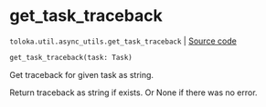 # get_task_traceback
`toloka.util.async_utils.get_task_traceback` | [Source code](https://github.com/Toloka/toloka-kit/blob/v1.1.1/src/util/async_utils.py#L179)

```python
get_task_traceback(task: Task)
```

Get traceback for given task as string.


Return traceback as string if exists. Or None if there was no error.

